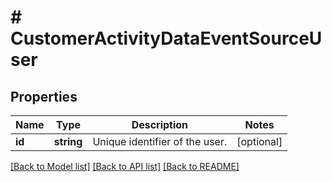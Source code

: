 # # CustomerActivityDataEventSourceUser

## Properties

Name | Type | Description | Notes
------------ | ------------- | ------------- | -------------
**id** | **string** | Unique identifier of the user. | [optional]

[[Back to Model list]](../../README.md#models) [[Back to API list]](../../README.md#endpoints) [[Back to README]](../../README.md)
